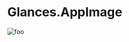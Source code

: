 # Glances.AppImage

![foo](https://github.com/nx-appbuild-hub/Glances.AppImage//actions/workflows/makefile.yml/badge.svg)
